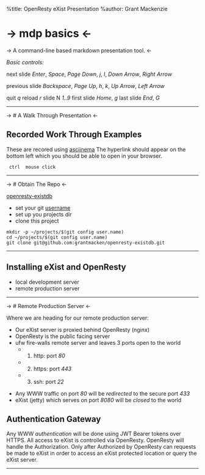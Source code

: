 %title:  OpenResty eXist Presentation
%author: Grant Mackenzie

-> mdp basics <-
================

-> A command-line based markdown presentation tool. <-

_Basic controls:_

next slide      *Enter*, *Space*, *Page Down*, *j*, *l*,
                *Down Arrow*, *Right Arrow*

previous slide  *Backspace*, *Page Up*, *h*, *k*,
                *Up Arrow*, *Left Arrow*

quit            *q*
reload          *r*
slide N         *1..9*
first slide     *Home*, *g*
last slide      *End*, *G*

-------------------------------------------------

-> #  A Walk Through Presentation <-

## Recorded Work Through Examples

These are recored using [asciinema](https://asciinema.org)
The hyperlink should appear on the bottom left which you should be able to open in your browser.

```
 ctrl  mouse click
```

-------------------------------------------------

-> # Obtain The Repo <-

 [openresty-existdb ](https://github.com/grantmacken/openresty-existdb)

 - set your git [username](https://help.github.com/articles/setting-your-username-in-git/)
 - set up you projects dir 
 - clone this project

```
mkdir -p ~/projects/$(git config user.name)
cd ~/projects/$(git config user.name)
git clone git@github.com:grantmacken/openresty-existdb.git
```

-------------------------------------------------

## Installing eXist and OpenResty

 -  local development server
 -  remote production server

-------------------------------------------------

-> # Remote Production Server <-

Where we are heading for our remote production server:

 * Our eXist server is proxied behind OpenResty (nginx)
 * OpenResty is the public facing server
 * ufw fire-walls remote server and leaves 3 ports open to the world
    - 1) http:  port *80*
    - 2) https: port *443*
    - 3) ssh:   port *22*
 - Any WWW traffic on port *80* will be _redirected_ to the secure port *433*
 - eXist (jetty) which serves on port *8080* will be _closed_ to the world

 ## Authentication Gateway ##

 Any WWW *authentication* will be done using JWT Bearer tokens over HTTPS. All 
access to eXist is controlled via OpenResty. OpenResty will handle the 
Authorization. Only after Authorized by OpenResty can requests be made to 
eXist in order to access an eXist protected location or query the eXist server.

-------------------------------------------------

